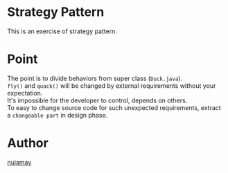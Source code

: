 # Strategy Pattern
This is an exercise of strategy pattern.

# Point
The point is to divide behaviors from super class (`Duck.java`).  
`fly()` and `quack()` will be changed by external requirements without your expectation.  
It's impossible for the developer to control, depends on others.  
To easy to change source code for such unexpected requirements, extract a `changeable part` in design phase.

# Author
[nujamay](junya0220yamashita@gmail.com)
